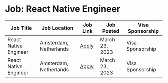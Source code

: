 # Job: React Native Engineer

| Job Title | Job Location | Job Link | Job Posted | Visa Sponsorship |
| --- | --- | --- | --- | --- |
| React Native Engineer | Amsterdam, Netherlands | [Apply](https://getstream.io/careers/job/5483834003/) | March 23, 2023 | Visa Sponsorship |
| React Native Engineer | Amsterdam, Netherlands | [Apply](https://getstream.io/careers/job/5483834003/) | March 23, 2023 | Visa Sponsorship |
